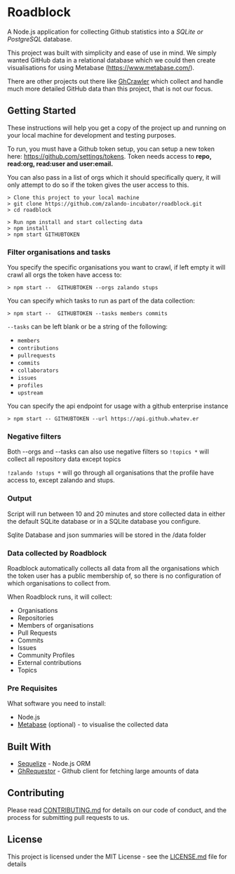 # Roadblock

A Node.js application for collecting Github statistics into a _SQLite or PostgreSQL_ database.

This project was built with simplicity and ease of use in mind. We simply wanted GitHub data in a relational database which we could then create visualisations for using Metabase (https://www.metabase.com/).

There are other projects out there like [GhCrawler](https://github.com/Microsoft/ghcrawler) which collect and handle much more detailed GitHub data than this project, that is not our focus.


## Getting Started

These instructions will help you get a copy of the project up and running on your local machine for development and testing purposes.

To run, you must have a Github token setup, you can setup a new token here: https://github.com/settings/tokens. Token needs access to **repo, read:org, read:user and user:email.**

You can also pass in a list of orgs which it should specifically query, it will only attempt to 
do so if the token gives the user access to this. 

```
> Clone this project to your local machine
> git clone https://github.com/zalando-incubator/roadblock.git
> cd roadblock

> Run npm install and start collecting data
> npm install
> npm start GITHUBTOKEN
```

### Filter organisations and tasks

You specify the specific organisations you want to crawl, if left empty it will crawl all orgs the token have access to:

```
> npm start --  GITHUBTOKEN --orgs zalando stups 
```

You can specify which tasks to run as part of the data collection:

```
> npm start --  GITHUBTOKEN --tasks members commits 
```

`--tasks` can be left blank or be a string of the following:
  - `members`
  - `contributions`
  - `pullrequests`
  - `commits`
  - `collaborators`
  - `issues`
  - `profiles`
  - `upstream`

You can specify the api endpoint for usage with a github enterprise instance

```
> npm start -- GITHUBTOKEN --url https://api.github.whatev.er
```

### Negative filters
Both --orgs and --tasks can also use negative filters so `!topics *` will collect all repository data except topics

`!zalando !stups *` will go through all organisations that the profile have access to, except zalando and stups.


### Output
Script will run between 10 and 20 minutes and store collected data in either the default SQLite database or in a SQLite database you configure.

Sqlite Database and json summaries will be stored in the /data folder


### Data collected by Roadblock

Roadblock automatically collects all data from all the organisations which the token user has a public membership of, so there is no configuration of which organisations to collect from.

When Roadblock runs, it will collect:

- Organisations
- Repositories
- Members of organisations
- Pull Requests
- Commits
- Issues
- Community Profiles
- External contributions
- Topics

### Pre Requisites

What software you need to install:

- Node.js
- [Metabase](https://www.metabase.com/) (optional) - to visualise the collected data

## Built With

* [Sequelize](http://docs.sequelizejs.com/) - Node.js ORM
* [GhRequestor](https://github.com/Microsoft/ghrequestor) - Github client for fetching large amounts of data

## Contributing

Please read [CONTRIBUTING.md](CONTRIBUTING.md) for details on our code of conduct, and the process for submitting pull requests to us.


## License

This project is licensed under the MIT License - see the [LICENSE.md](LICENSE.md) file for details